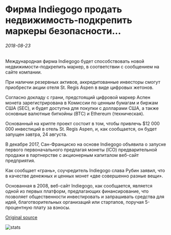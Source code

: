 # Фирма Indiegogo продать недвижимость-подкрепить маркеры безопасности...

###### 2018-08-23

Международная фирма Indiegogo будет способствовать новой недвижимости-подкрепить маркер, в соответствии с сообщением на сайте компании.

При наличии резервных активов, аккредитованные инвесторы смогут приобрести акции отеля St. Regis Aspen в виде цифровых жетонов.

Согласно докладу с грани, предстоящий цифровой маркер Аспен монета зарегистрирована в Комиссии по ценным бумагам и биржам США (SEC), и будет доступна для покупки с долларами США, а также основные валютные биткойны (BTC) и Ethereum (техническая).

Основанный на крипте проект состоит в том, чтобы привлечь $12 000 000 инвестиций в отель St. Regis Aspen, и, как сообщается, он будет запущен завтра, 24 августа.

В декабре 2017, Сан-Франциско на основе Indiegogo объявила о запуске первого первоначального предлагая монеты (ICO) предварительной продажи в партнерстве с акционерным капиталом веб-сайт предприятия.

Как сообщает «грань», соучредитель Indiegogo слава Рубин заявил, что в качестве денежных и ценных монет «две совершенно разные вещи».

Основанная в 2008, веб-сайт Indiegogo, как сообщается, является одной из первых платформ, предлагающих финансирование, что позволяет общественности инвестировать и запрашивать средства для идей, благотворительных организаций или стартапов, поручая 5-процентную плату за взносы.

[Original source](https://cointelegraph.com/news/crowdfunding-firm-indiegogo-to-sell-real-estate-backed-security-tokens)

![stats](https://c.statcounter.com/11760860/0/a89fa40b/1/ "stats")